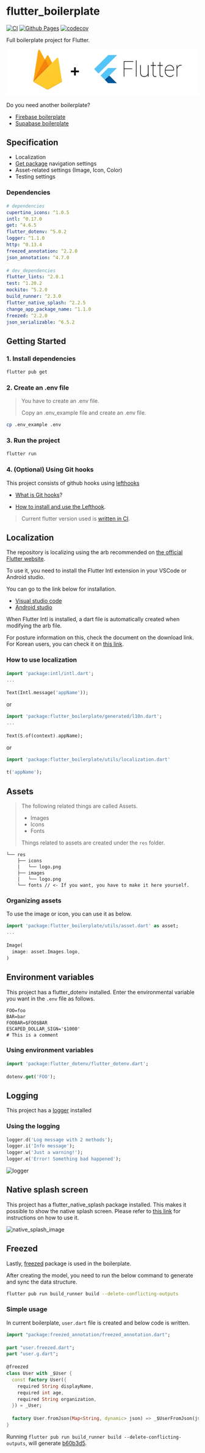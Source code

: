 # flutter_boilerplate

[![CI](https://github.com/flutter-seoul/flutter_boilerplate/actions/workflows/ci.yml/badge.svg)](https://github.com/flutter-seoul/flutter_boilerplate/actions/workflows/ci.yml)
[![Github Pages](https://github.com/flutter-seoul/flutter_boilerplate/actions/workflows/pages.yml/badge.svg)](https://github.com/flutter-seoul/flutter_boilerplate/actions/workflows/pages.yml)
[![codecov](https://codecov.io/gh/Jay-flow/flutter_boilerplate/branch/main/graph/badge.svg?token=XDF4A42QLF)](https://codecov.io/gh/Jay-flow/flutter_boilerplate)

Full boilerplate project for Flutter.

![Flutter](./doc/logo.jpg)

Do you need another boilerplate?

- [Firebase boilerplate](https://github.com/flutter-seoul/flutter_boilerplate/tree/firebase)
- [Supabase boilerplate](https://github.com/flutter-seoul/flutter_boilerplate/tree/supabase)

## Specification

- Localization
- [Get package](https://pub.dev/packages/get) navigation settings
- Asset-related settings (Image, Icon, Color)
- Testing settings

### Dependencies

```yaml
# dependencies
cupertino_icons: ^1.0.5
intl: ^0.17.0
get: ^4.6.5
flutter_dotenv: ^5.0.2
logger: ^1.1.0
http: ^0.13.4
freezed_annotation: ^2.2.0
json_annotation: ^4.7.0

# dev_dependencies
flutter_lints: ^2.0.1
test: ^1.20.2
mockito: ^5.2.0
build_runner: ^2.3.0
flutter_native_splash: ^2.2.5
change_app_package_name: ^1.1.0
freezed: ^2.2.0
json_serializable: ^6.5.2
```

## Getting Started

### 1. Install dependencies

```bash
flutter pub get
```

### 2. Create an .env file

> You have to create an .env file.
>
> Copy an .env_example file and create an .env file.

```bash
cp .env_example .env
```

### 3. Run the project

```bash
flutter run
```

### 4. (Optional) Using Git hooks

This project consists of github hooks using [lefthooks](https://github.com/evilmartians/lefthook)

- [What is Git hooks](https://git-scm.com/book/en/v2/Customizing-Git-Git-Hooks)?

- [How to install and use the Lefthook](https://github.com/evilmartians/lefthook/blob/master/docs/full_guide.md).


> Current flutter version used is [written in CI](https://github.com/flutter-seoul/flutter_boilerplate/pull/10/files).

## Localization

The repository is localizing using the arb recommended on [the official Flutter website](https://docs.flutter.dev/development/accessibility-and-localization/internationalization).

To use it, you need to install the Flutter Intl extension in your VSCode or Android studio.

You can go to the link below for installation.

- [Visual studio code](https://marketplace.visualstudio.com/items?itemName=localizely.flutter-intl)
- [Android studio](https://plugins.jetbrains.com/plugin/13666-flutter-intl)

When Flutter Intl is installed, a dart file is automatically created when modifying the arb file.

For posture information on this, check the document on the download link.
For Korean users, you can check it on [this link](https://medium.com/flutter-seoul/flutter-localizations-%EC%99%84%EC%A0%84-%EC%A0%95%EB%B3%B5-%ED%95%98%EA%B8%B0-8fa5f50a3fd2).

### How to use localization

```dart
import 'package:intl/intl.dart';
...

Text(Intl.message('appName'));
```

or

```dart
import 'package:flutter_boilerplate/generated/l10n.dart';
...

Text(S.of(context).appName);
```

or

```dart
import 'package:flutter_boilerplate/utils/localization.dart'

t('appName');
```

## Assets

> The following related things are called Assets.
>
> - Images
> - Icons
> - Fonts
>
> Things related to assets are created under the `res` folder.

```text
└── res
    ├── icons
    │   └── logo.png
    ├── images
    │   └── logo.png
    └── fonts // <- If you want, you have to make it here yourself.
```

### Organizing assets

To use the image or icon, you can use it as below.

```dart
import 'package:flutter_boilerplate/utils/asset.dart' as asset;
...

Image(
  image: asset.Images.logo,
)
```

## Environment variables

This project has a flutter_dotenv installed.
Enter the environmental variable you want in the `.env` file as follows.

```text
FOO=foo
BAR=bar
FOOBAR=$FOO$BAR
ESCAPED_DOLLAR_SIGN='$1000'
# This is a comment
```

### Using environment variables

```dart
import 'package:flutter_dotenv/flutter_dotenv.dart';

dotenv.get('FOO');

```

## Logging

This project has a [logger](https://pub.dev/packages/flutter_dotenv) installed

### Using the logging

```dart
logger.d('Log message with 2 methods');
logger.i('Info message');
logger.w('Just a warning!');
logger.e('Error! Something bad happened');
```

![logger](https://raw.githubusercontent.com/leisim/logger/master/art/screenshot.png)

## Native splash screen

This project has a flutter_native_splash package installed.
This makes it possible to show the native splash screen.
Please refer to [this link](https://pub.dev/packages/flutter_native_splash#usage) for instructions on how to use it.

![native_splash_image](https://raw.githubusercontent.com/jonbhanson/flutter_native_splash/master/splash_demo.gif)

## Freezed

Lastly, [freezed](https://pub.dev/packages/freezed) package is used in the boilerplate.

After creating the model, you need to run the below command to generate and sync the data structure.

```sh
flutter pub run build_runner build --delete-conflicting-outputs
```

### Simple usage

In current boilerplate, `user.dart` file is created and below code is written.

```dart
import "package:freezed_annotation/freezed_annotation.dart";

part "user.freezed.dart";
part "user.g.dart";

@freezed
class User with _$User {
  const factory User({
    required String displayName,
    required int age,
    required String organization,
  }) = _User;

  factory User.fromJson(Map<String, dynamic> json) => _$UserFromJson(json);
}
```

Running `flutter pub run build_runner build --delete-conflicting-outputs`, will generate [b60b3d5](https://github.com/flutter-seoul/flutter_boilerplate/commit/b60b3d55a21df4328e0991df2bd489d9cf529143).


